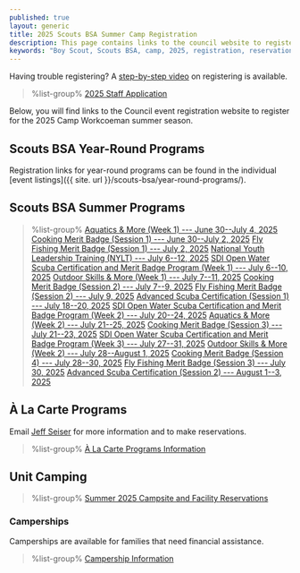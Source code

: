 ```yaml
---
published: true
layout: generic
title: 2025 Scouts BSA Summer Camp Registration
description: This page contains links to the council website to register for the 2025 Camp Workcoeman summer season.
keywords: "Boy Scout, Scouts BSA, camp, 2025, registration, reservation"
---
```


<div class="alert alert-info">
Having trouble registering? A <a href="https://www.youtube.com/watch?v=0AEZJ_C0ysI&list=PLGp-1PFhlCejn4IKn1MTfYR28Hd2u1vKb&index=1">step-by-step video</a> on registering is available.
</div>

> %list-group%
> <a href="https://forms.gle/peK2HNtNRtSgfaEU9" class="list-group-item">2025 Staff Application</a>

Below, you will find links to the Council event registration website to register for the 2025 Camp Workcoeman summer season.

## Scouts BSA Year-Round Programs

Registration links for year-round programs can be found in the individual [event listings]({{ site. url }}/scouts-bsa/year-round-programs/).

## Scouts BSA Summer Programs

> %list-group%
> <a href="https://scoutingevent.com/066-96910" class="list-group-item">Aquatics & More (Week 1) --- June 30--July 4, 2025</a>
> <a href="https://scoutingevent.com/066-96085" class="list-group-item">Cooking Merit Badge (Session 1) --- June 30--July 2, 2025</a>
> <a href="https://scoutingevent.com/066-96910-227539" class="list-group-item">Fly Fishing Merit Badge (Session 1) --- July 2, 2025</a>
> <a href="https://scoutingevent.com/066-93788" class="list-group-item">National Youth Leadership Training (NYLT) --- July 6--12, 2025</a>
> <a href="https://scoutingevent.com/066-94732" class="list-group-item">SDI Open Water Scuba Certification and Merit Badge Program (Week 1) --- July 6--10, 2025</a>
> <a href="https://scoutingevent.com/066-96910" class="list-group-item">Outdoor Skills & More (Week 1) --- July 7--11, 2025</a>
> <a href="https://scoutingevent.com/066-96085" class="list-group-item">Cooking Merit Badge (Session 2) --- July 7--9, 2025</a>
> <a href="https://scoutingevent.com/066-96910-227546" class="list-group-item">Fly Fishing Merit Badge (Session 2) --- July 9, 2025</a>
> <a href="https://scoutingevent.com/066-94732" class="list-group-item">Advanced Scuba Certification (Session 1) --- July 18--20, 2025</a>
> <a href="https://scoutingevent.com/066-94732" class="list-group-item">SDI Open Water Scuba Certification and Merit Badge Program (Week 2) --- July 20--24, 2025</a>
> <a href="https://scoutingevent.com/066-96910" class="list-group-item">Aquatics & More (Week 2) --- July 21--25, 2025</a>
> <a href="https://scoutingevent.com/066-96085" class="list-group-item">Cooking Merit Badge (Session 3) --- July 21--23, 2025</a>
> <a href="https://scoutingevent.com/066-94732" class="list-group-item">SDI Open Water Scuba Certification and Merit Badge Program (Week 3) --- July 27--31, 2025</a>
> <a href="https://scoutingevent.com/066-96910" class="list-group-item">Outdoor Skills & More (Week 2) --- July 28--August 1, 2025</a>
> <a href="https://scoutingevent.com/066-96085" class="list-group-item">Cooking Merit Badge (Session 4) --- July 28--30, 2025</a>
> <a href="https://scoutingevent.com/066-96910-227548" class="list-group-item">Fly Fishing Merit Badge (Session 3) --- July 30, 2025</a>
> <a href="https://scoutingevent.com/066-94732" class="list-group-item">Advanced Scuba Certification (Session 2) --- August 1--3, 2025</a>

## À La Carte Programs
Email <a href="mailto:jseiser@campworkcoeman.org">Jeff Seiser</a> for more information and to make reservations.

> %list-group%
> <a href="{{ site.url }}/summer-camp/a-la-carte-programs/" class="list-group-item">À La Carte Programs Information</a>

## Unit Camping
> %list-group%
> <a href="https://campreservation.com/066/Camps/636" class="list-group-item">Summer 2025 Campsite and Facility Reservations</a>

### Camperships

Camperships are available for families that need financial assistance.

> %list-group%
> <a href="{{ site.url }}/summer-camp/camperships/" class="list-group-item">Campership Information</a>

